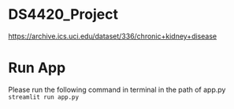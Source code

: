 # DS4420_Project
https://archive.ics.uci.edu/dataset/336/chronic+kidney+disease

# Run App
Please run the following command in terminal in the path of app.py
`streamlit run app.py`